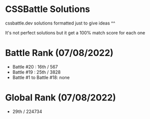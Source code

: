 # CSSBattle Solutions
cssbattle.dev solutions formatted just to give ideas ^^

It's not perfect solutions but it get a 100% match score for each one

# Battle Rank (07/08/2022)
- Battle #20 : 16th / 567
- Battle #19 : 25th / 3828
- Battle #1 to Battle #18: none

# Global Rank (07/08/2022)
- 29th / 224734
